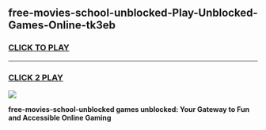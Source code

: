 
## free-movies-school-unblocked-Play-Unblocked-Games-Online-tk3eb
<h3>
<a href="https://premium76.site?title=free-movies-school-unblocked&ref=25A">CLICK TO PLAY</a></h3>
<hr>

<h3>
<a href="https://premium76.site?title=free-movies-school-unblocked&ref=25A">CLICK 2 PLAY</a>
  
</h3>

<a href="https://premium76.site?title=free-movies-school-unblocked&ref=25A"><img src="https://clearcache.store/games.png"></a>


**free-movies-school-unblocked games unblocked: Your Gateway to Fun and Accessible Online Gaming**
